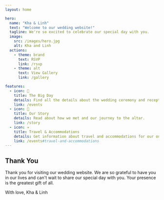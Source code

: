 ```yaml
---
layout: home

hero:
  name: "Kha & Linh"
  text: "Welcome to our wedding website!"
  tagline: We're so excited to celebrate our special day with you.
  image:
    src: /images/hero.jpg
    alt: Kha and Linh
  actions:
    - theme: brand
      text: RSVP
      link: /rsvp
    - theme: alt
      text: View Gallery
      link: /gallery

features:
  - icon: 🎉
    title: The Big Day
    details: Find all the details about the wedding ceremony and reception.
    link: /events
  - icon: 💖
    title: Our Story
    details: Read about how we met and our journey to the altar.
    link: /story
  - icon: ✈️
    title: Travel & Accommodations
    details: Get information about travel and accommodations for our out-of-town guests.
    link: /events#travel-and-accommodations
---
```


## Thank You

Thank you for visiting our wedding website. We are so grateful to have you in our lives and can't wait to share our special day with you. Your presence is the greatest gift of all.

With love,
Kha & Linh
